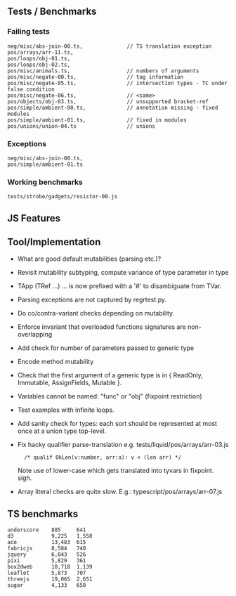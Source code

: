 Tests / Benchmarks
------------------

### Failing tests

    neg/misc/abs-join-00.ts,              // TS translation exception
    pos/arrays/arr-11.ts,                 
    pos/loops/obj-01.ts,
    pos/loops/obj-02.ts,
    pos/misc/animals.ts,                  // numbers of arguments
    pos/misc/negate-00.ts,                // tag information
    pos/misc/negate-05.ts,                // intersection types - TC under false condition
    pos/misc/negate-06.ts,                // <same>
    pos/objects/obj-03.ts,                // unsupported bracket-ref
    pos/simple/ambient-00.ts,             // annotation missing - fixed modules
    pos/simple/ambient-01.ts,             // fixed in modules
    pos/unions/union-04.ts                // unions

### Exceptions 
    
    neg/misc/abs-join-00.ts,
    pos/simple/ambient-01.ts


### Working benchmarks
  
    tests/strobe/gadgets/resistor-00.js


JS Features
-----------


Tool/Implementation
-------------------
  
  - What are good default mutabilities (parsing etc.)?

  - Revisit mutability subtyping, compute variance of type parameter in type

  - TApp (TRef ...) ... is now prefixed with a '#' to disambiguate from TVar.

  - Parsing exceptions are not captured by regrtest.py.

  - Do co/contra-variant checks depending on mutability.

  - Enforce invariant that overloaded functions signatures are non-overlapping

  - Add check for number of parameters passed to generic type
  
  - Encode method mutability
  
  - Check that the first argument of a generic type is in { ReadOnly, Immutable,
    AssignFields, Mutable }.

  - Variables cannot be named: "func" or "obj" (fixpoint restriction)

  - Test examples with infinite loops.

  - Add sanity check for types: each sort should be represented at most once at
    a union type top-level.

  - Fix hacky qualifier parse-translation e.g. tests/liquid/pos/arrays/arr-03.js
        
          /* qualif OkLen(v:number, arr:a): v < (len arr) */

    Note use of lower-case which gets translated into tyvars in fixpoint. sigh.

  - Array literal checks are quite slow.
      E.g.: typescript/pos/arrays/arr-07.js


TS benchmarks
-------------

    underscore    885     641 
    d3            9,225   1,558 
    ace           13,483  615 
    fabricjs      8,584   740 
    jquery        6,043   526
    pixi          5,829   361 
    box2dweb      10,718  1,139 
    leaflet       5,873   707 
    threejs       19,065  2,651 
    sugar         4,133   650

